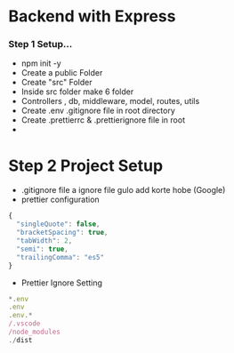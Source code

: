 # Backend with Express
### Step 1 Setup...
-  npm init -y
- Create a public Folder
- Create "src" Folder 
- Inside src folder make 6 folder 
- Controllers , db, middleware, model, routes, utils
- Create .env .gitignore file in root directory
- Create .prettierrc &  .prettierignore file in root 
-

# Step 2 Project Setup
- .gitignore file a ignore file gulo add korte hobe (Google)
- prettier configuration 
```javascript
{
  "singleQuote": false,
  "bracketSpacing": true,
  "tabWidth": 2,
  "semi": true,
  "trailingComma": "es5"
}

```
- Prettier  Ignore Setting
```javascript
*.env
.env
.env.*
/.vscode
/node_modules
./dist
```
 
